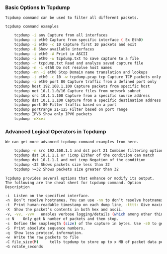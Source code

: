 ### Basic Options In Tcpdump

`Tcpdump command can be used to filter all different packets.`

`tcpdump command examples`

```bash
    tcpdump -i any Capture from all interfaces
    tcpdump -i eth0 Capture from specific interface ( Ex Eth0)
    tcpdump -i eth0 -c 10 Capture first 10 packets and exit
    tcpdump -D Show available interfaces
    tcpdump -i eth0 -A Print in ASCII
    tcpdump -i eth0 -w tcpdump.txt To save capture to a file
    tcpdump -r tcpdump.txt Read and analyze saved capture file
    tcpdump -n -i eth0 Do not resolve host names
    tcpdump -nn -i eth0 Stop Domain name translation and lookups
    tcpdump -i eth0 -c 10 -w tcpdump.pcap tcp Capture TCP packets only
    tcpdump -i eth0 port 80 Capture traffic from a defined port only
    tcpdump host 192.168.1.100 Capture packets from specific host
    tcpdump net 10.1.1.0/16 Capture files from network subnet
    tcpdump src 10.1.1.100 Capture from a specific source address
    tcpdump dst 10.1.1.100 Capture from a specific destination address
    tcpdump port 80 Filter traffic based on a port
    tcpdump portrange 21-125 Filter based on port range
    tcpdump IPV6 Show only IPV6 packets
    tcpdump -nXxei 
```

### Advanced Logical Operators in Tcpdump

`We can get more advanced tcpdump command examples from here.`

```bash
    tcpdump -n src 192.168.1.1 and dst port 21 Combine filtering options
    tcpdump dst 10.1.1.1 or !icmp Either of the condition can match
    tcpdump dst 10.1.1.1 and not icmp Negation of the condition
    tcpdump <32 Shows packets size less than 32
    tcpdump >=32 Shows packets size greater than 32
```
 

`Tcpdump provides several options that enhance or modify its output. The following are the cheat sheet for tcpdump command.
Option 	Description`

```bash
-i 	Listen on the specified interface.
-n 	Don’t resolve hostnames. You can use -nn to don’t resolve hostnames or port names.
-t 	Print human-readable timestamp on each dump line, -tttt: Give maximally human-readable timestamp output.
-X 	Show the packet’s contents in both hex and ascii.
-v, -vv, -vvv 	enables verbose logging/details (which among other things will give us a running total on how many packets are captured
-c N 	Only get N number of packets and then stop.
-s 	Define the snaplength (size) of the capture in bytes. Use -s0 to get everything, unless you are intentionally capturing less.
-S 	Print absolute sequence numbers.
-q 	Show less protocol information.
-w 	Write the raw packets to file
-C file_size(M) 	tells tcpdump to store up to x MB of packet data per file.
-G rotate_seconds
```